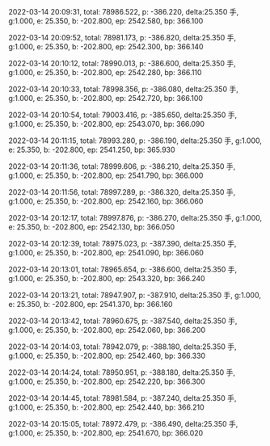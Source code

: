 2022-03-14 20:09:31, total: 78986.522, p: -386.220, delta:25.350 手, g:1.000, e: 25.350, b: -202.800, ep: 2542.580, bp: 366.100

2022-03-14 20:09:52, total: 78981.173, p: -386.820, delta:25.350 手, g:1.000, e: 25.350, b: -202.800, ep: 2542.300, bp: 366.140

2022-03-14 20:10:12, total: 78990.013, p: -386.600, delta:25.350 手, g:1.000, e: 25.350, b: -202.800, ep: 2542.280, bp: 366.110

2022-03-14 20:10:33, total: 78998.356, p: -386.080, delta:25.350 手, g:1.000, e: 25.350, b: -202.800, ep: 2542.720, bp: 366.100

2022-03-14 20:10:54, total: 79003.416, p: -385.650, delta:25.350 手, g:1.000, e: 25.350, b: -202.800, ep: 2543.070, bp: 366.090

2022-03-14 20:11:15, total: 78993.280, p: -386.190, delta:25.350 手, g:1.000, e: 25.350, b: -202.800, ep: 2541.250, bp: 365.930

2022-03-14 20:11:36, total: 78999.606, p: -386.210, delta:25.350 手, g:1.000, e: 25.350, b: -202.800, ep: 2541.790, bp: 366.000

2022-03-14 20:11:56, total: 78997.289, p: -386.320, delta:25.350 手, g:1.000, e: 25.350, b: -202.800, ep: 2542.160, bp: 366.060

2022-03-14 20:12:17, total: 78997.876, p: -386.270, delta:25.350 手, g:1.000, e: 25.350, b: -202.800, ep: 2542.130, bp: 366.050

2022-03-14 20:12:39, total: 78975.023, p: -387.390, delta:25.350 手, g:1.000, e: 25.350, b: -202.800, ep: 2541.090, bp: 366.060

2022-03-14 20:13:01, total: 78965.654, p: -386.600, delta:25.350 手, g:1.000, e: 25.350, b: -202.800, ep: 2543.320, bp: 366.240

2022-03-14 20:13:21, total: 78947.907, p: -387.910, delta:25.350 手, g:1.000, e: 25.350, b: -202.800, ep: 2541.370, bp: 366.160

2022-03-14 20:13:42, total: 78960.675, p: -387.540, delta:25.350 手, g:1.000, e: 25.350, b: -202.800, ep: 2542.060, bp: 366.200

2022-03-14 20:14:03, total: 78942.079, p: -388.180, delta:25.350 手, g:1.000, e: 25.350, b: -202.800, ep: 2542.460, bp: 366.330

2022-03-14 20:14:24, total: 78950.951, p: -388.180, delta:25.350 手, g:1.000, e: 25.350, b: -202.800, ep: 2542.220, bp: 366.300

2022-03-14 20:14:45, total: 78981.584, p: -387.240, delta:25.350 手, g:1.000, e: 25.350, b: -202.800, ep: 2542.440, bp: 366.210

2022-03-14 20:15:05, total: 78972.479, p: -386.490, delta:25.350 手, g:1.000, e: 25.350, b: -202.800, ep: 2541.670, bp: 366.020